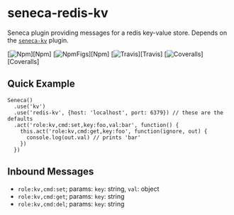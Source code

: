 # seneca-redis-kv
Seneca plugin providing messages for a redis key-value store.
Depends on the [`seneca-kv`](https://github.com/voxgig/seneca-kv) plugin.

[![Npm][BadgeNpm]][Npm]
[![NpmFigs][BadgeNpmFigs]][Npm]
[![Travis][BadgeTravis]][Travis]
[![Coveralls][BadgeCoveralls]][Coveralls]


## Quick Example

```
Seneca()
  .use('kv')
  .use('redis-kv', {host: 'localhost', port: 6379}) // these are the defaults
  .act('role:kv,cmd:set,key:foo,val:bar', function() {
    this.act('role:kv,cmd:get,key:foo', function(ignore, out) {
      console.log(out.val) // prints 'bar'
    })
  })
```


## Inbound Messages

* `role:kv,cmd:set`; params: `key`: string, `val`: object
* `role:kv,cmd:get`; params: `key`: string
* `role:kv,cmd:del`; params: `key`: string




[BadgeCoveralls]: https://coveralls.io/repos/voxgig/seneca-redis-kv/badge.svg?branch=master&service=github
[BadgeNpm]: https://badge.fury.io/js/seneca-redis-kv.svg
[BadgeNpmFigs]: https://img.shields.io/npm/dm/seneca-redis-kv.svg?maxAge=2592000
[BadgeTravis]: https://travis-ci.org/voxgig/seneca-redis-kv.svg?branch=master
